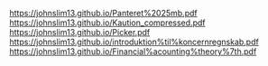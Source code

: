 https://johnslim13.github.io/Panteret%2025mb.pdf <br/>
https://johnslim13.github.io/Kaution_compressed.pdf <br/>
https://johnslim13.github.io/Picker.pdf <br/>
https://johnslim13.github.io/introduktion%til%koncernregnskab.pdf <br/>
https://johnslim13.github.io/Financial%acounting%theory%7th.pdf <br/>
